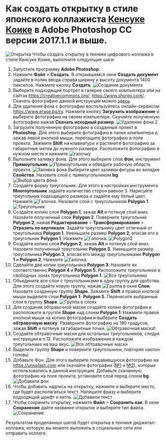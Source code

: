 #  Как создать открытку в стиле японского коллажиста [Кенсуке Коике](https://www.kensukekoike.com/) в Adobe Photoshop CC версии 2017.1.1 и выше.
![Открытка](https://sun9-north.userapi.com/sun9-81/s/v1/ig2/5QmcDGTiMaqdz5Oc41t1CgXm2rioU_KU2s7If7NvtawwND9KG5P7cFWLqspClAvQ4ePVuhfODfOgZBVakFTrqJRF.jpg?size=1400x1400&quality=95&type=album)
Чтобы создать открытку в технике цифрового коллажа в стиле Кенсуке Коике, выполните следующие шаги:
1. Запустите программу **Adobe Photoshop**. 
2. Нажмите **Файл** > **Создать**. В открывшемся окне **Создать документ** задайте в полях ввода справа ширину и высоту документа 1400 пикселов. Нажмите кнопку **Создать**.
![Создание документа](https://sun9-west.userapi.com/sun9-63/s/v1/ig2/GOW5DAhZPDBA1coVlq4kpa85rtY1S-P7esNj25LtT9HIsEG7O9S1jQ1FYm4Doohvs9lbov_zqQmh6OZKRgt27AC5.jpg?size=1074x646&quality=95&type=album)
3. Выберите подходящий портрет в галерее своего компьютера или на сайтах <https://creativecommons.org/>, <https://www.shorpy.com/>. Скачать фотографию данной инструкции можно [здесь](https://www.shorpy.com/Lauren_Bacall).
4. Для удаления фона с фотографии воспользуйтесь онлайн-сервисом <https://www.erase.bg/ru>. Нажмите кнопку **Загрузить изображение** и выберите фотографию на своем компьютере.
Скачайте полученную фотографию нажав **Скачать исходный размер**.
![Удаление фона 2](https://sun9-east.userapi.com/sun9-36/s/v1/ig2/snmZ6L4DM38wNmR-9cUHZkCP3P_M8UneICFw-6UC0qt4PHxOj1nL5txOcyNIAstEcgCaLtIkR0Kpwa9_pM7AMmZU.jpg?size=1452x786&quality=95&type=album)
5. Загрузите полученную фотографию в созданный проект в **Photoshop**. Для этого выберите фотографию в папке компьютера и, зажав левой кнопкой мыши, перетащите фотографию в поле проекта. Зажмите **Shift** на клавиатуре и растяните фотографию за габаритные метки до нужного размера. Расположите фотографию в нужном месте и нажмите ![галочку](https://sun9-east.userapi.com/sun9-44/s/v1/ig2/BOP9hpLWwy1Ep3DPQYdcDBbJCXMYX2oDogULyDNAW8zrrHkmSaqae132z1nor7is0AfWiYc2fXVvU8hi-FRflcLO.jpg?size=36x32&quality=95&type=album)
6. Выполните заливку фона. Для этого выберите слой **Фон**, инструмент **Прямоугольник** ![Прямоугольник](https://sun9-north.userapi.com/sun9-79/s/v1/ig2/uGChdzuXRvoshxubBHoPFLAsdBlGXas5YLsRjI0RNqKLdo2TUAZQYyZE2HWOjA98ULrxPEg_KiQpyGyotc10olQ9.jpg?size=37x30&quality=95&type=album) и обведите рабочую область проекта. 
![Заливка фона](https://sun9-north.userapi.com/sun9-87/s/v1/ig2/oIr597zo_ac3o72SCiEgckQDVtsvFgl6zKilyLskbLtFWusaU-uOqfxiKSdS-ROnvZ0lmU_XLDh2LMa-St2BVyZp.jpg?size=1022x524&quality=95&type=album)
Выберите цвет заливки фигуры во вкладке **Свойства**. Назовите слой с прямоугольником **bg**.
![Выбор цвета фона](https://sun9-west.userapi.com/sun9-61/s/v1/ig2/ajAIIe9m4_wenQB1AHjz8j253Xqwv8BQfliGCaK0CAVvVIIJwYLl0D1HBOc4bbdvAiZjmgIKKuShpsRfGHIUxJZ2.jpg?size=337x408&quality=95&type=album)
7. Создайте форму треугольник. Для этого в настройках инструмента **Многоугольник** задайте количество сторон равное 3. Нарисуйте треугольник подходящего размера и задайте ему белый цвет. Нажмите ![Галочка](https://sun9-east.userapi.com/sun9-44/s/v1/ig2/BOP9hpLWwy1Ep3DPQYdcDBbJCXMYX2oDogULyDNAW8zrrHkmSaqae132z1nor7is0AfWiYc2fXVvU8hi-FRflcLO.jpg?size=36x32&quality=95&type=album). Назовите слой с треугольником **Polygon 1**.
![Треугольник](https://sun9-east.userapi.com/sun9-25/s/v1/ig2/xtue9b0qGJYxfATuebeQZNWustpERNZpJOASVwP9f8bv3200NZvcK7LWW-DKIeasTim2_InD-qdTaU7hEEhECa_q.jpg?size=406x439&quality=95&type=album)
8. Создайте копию слоя **Polygon 1**, зажав **Alt** и потянув слой вниз. Назовите полученный слой **Polygon 2**. Поверните треугольник **Polygon 2**, нажав **Редактирование** > **Трансформирование** > **Отразить по вертикали**. Задайте треугольнику цвет отличный от треугольника **Polygon 1**. Уменьшите размер **Polygon 2**, вписав его в треугольник **Polygon 1**. Нажмите ![Галочка](https://sun9-east.userapi.com/sun9-44/s/v1/ig2/BOP9hpLWwy1Ep3DPQYdcDBbJCXMYX2oDogULyDNAW8zrrHkmSaqae132z1nor7is0AfWiYc2fXVvU8hi-FRflcLO.jpg?size=36x32&quality=95&type=album).
![Polygon2](https://sun9-east.userapi.com/sun9-75/s/v1/ig2/P9hIIe7jbIC6BAa6e4QbbKCAgIBzd3if6jpBRI7LQWa27nw_jLgqPV-CZhpx7OszDwPtARlFFxtUb1LD8ru7R8sY.jpg?size=896x464&quality=95&type=album)
9. Создайте копию слоя **Polygon 2**, зажав **Alt** и потянув слой вниз. Назовите полученный треугольник **Polygon 3**. Уменьшите размер треугольника **Polygon 3**, вписав его между треугольниками **Polygon 1** и **Polygon 2**. Нажмите ![Галочка](https://sun9-east.userapi.com/sun9-44/s/v1/ig2/BOP9hpLWwy1Ep3DPQYdcDBbJCXMYX2oDogULyDNAW8zrrHkmSaqae132z1nor7is0AfWiYc2fXVvU8hi-FRflcLO.jpg?size=36x32&quality=95&type=album).
10. Сделайте две копии треугольника **Polygon 3**. Назовите их соответственно **Polygon 4** и **Polygon 5**. Расположите треугольники в свободных зонах треугольника **Polygon 1**.
![Все треугольники](https://sun9-west.userapi.com/sun9-61/s/v1/ig2/O2W9mM__bxgSRXaBn6XTRmIXwf1efymge9rTB0YANuWFP9Bhn3A1Kjrc9uhPP0FCHsAPBmF-R07CD2Cv1YjscUh6.jpg?size=1005x530&quality=95&type=album)
11. Объедините все слои с треугольниками в одну группу для удобства. Для этого создайте новую группу, нажав ![Группа](https://sun9-north.userapi.com/sun9-80/s/v1/ig2/XHN1swneGhgo9F32_EiA9dS7KQfZo6xVxnDzhDqvlXcLZ1kxUBlna-Ifnu7PhbkZld6fK1ZzUhTR7s-0MjgZGkHV.jpg?size=29x30&quality=95&type=album) в окне **Слои**. Назовите созданную группу **Shape**. Зажмите **Shift** и правой кнопкой мыши выделите слои **Polygon 1**- **Polygon 5**. Перенесите выбранные слои в группу **Shape**.
![Группа в слоях](https://sun9-west.userapi.com/sun9-56/s/v1/ig2/waJXoamND3anpaoRqhzwoJxsZ8vLzNDyIuIM9cXBgiYIRPuefY-PtSF13MawarIrc_LDamNKBvhT-MjwXTdeZhIb.jpg?size=398x525&quality=95&type=album)
12. Для создания обтравочной маски создайте копию фотографии и расположите в группе **Shape** над слоем **Polygon 1**. Нажмите правой кнопкой мыши на копию фотографии и выберите **Создать обтравочную маску**. Разверните фотографию на 180 градусов, зажав **Shift** и потянув за габаритные точки.
![Обтравочная маска1](https://sun9-west.userapi.com/sun9-72/s/v1/ig2/80tia6rp0NuowDIEvNFq4Ni3zVVRF1vB_ZfLzKAepAVi9YPigs-9VGtv2Q6dUOcL6DUxNm3FhC73BVkLtNikibCo.jpg?size=1155x694&quality=95&type=album)
13. Создайте обтравочные маски для остальных треугольников, следуя инструкции в п.12. Расположите изображение в каждом треугольнике на ваш вкус.
![Все обтравочные маски](https://sun9-north.userapi.com/sun9-78/s/v1/ig2/QsyepylyViJi0Fnw5KHKHksMU10l2Y-o49PV5nhyq_rqLDJFqmqm2rGV0RV4OqbI4hXPD70MCLQfky7-nuIlw-gr.jpg?size=1012x585&quality=95&type=album)
14. Выделите группу **Shape** и поверните треугольники, повторяя наклон головы.
15. Добавьте Фон. Для этого выберите понравившуюся фотографию на <https://unsplash.com> или скачайте фотографии ([№1](https://unsplash.com/photos/jlV2k_Fx0fc) и [№2](https://unsplash.com/photos/vGCErDhrc3E)), которые использовались в данной инструкции. Добавьте скачанную фотографию на поле проекта, установите слой перед слоем **bg**.
![Добавили фон](https://sun9-east.userapi.com/sun9-24/s/v1/ig2/8sz459sncIUb8DVruq1J1bBYqnPUngNp6R0jcWC9xZevAe_RhQsJ4aIYM6ssy0wv68AiPBJLPfS0KeGrm1fcS5Rv.jpg?size=1049x669&quality=95&type=album)
16. Чтобы добавить надпись на открытку, нажмите и выберите место, где будет располагаться текст. Напишите фразу и выберите подходящий шрифт и кегль.
![Добавили текст](https://sun9-east.userapi.com/sun9-23/s/v1/ig2/Q86dz2Yto48QmCe-qMpjmf6KYry72kxmz6TGwGX_MGKjuMf0Qij4ZRNI2CdUK4nXtGJngchSM6WpIjPbRPHiMwQ4.jpg?size=856x455&quality=95&type=album)
17. Чтобы сохранить открытку, нажмите **Файл** > **Сохранить как**. В окне **Сохранение** дайте название открытке и выберите тип файла.
![Сохранение](https://sun9-west.userapi.com/sun9-56/s/v1/ig2/6irIQiru9ky2Mhao3YNBdSYyF2vKfUOG7tN41JmRoXnhExLLJyYwsJ7SAASA5kKVzFHcljisSJ8RMSFIP-x-M2EZ.jpg?size=368x78&quality=95&type=album)

Результатом проделанных шагов будет открытка в технике диджитал-коллажа, которую вы можете выложить в социальные сети или отправить коллеге.
